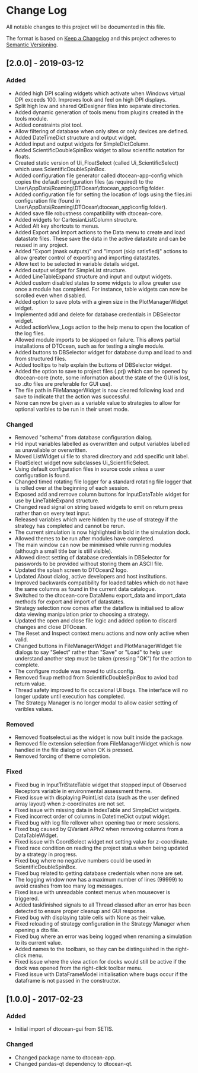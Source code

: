 # Change Log

All notable changes to this project will be documented in this file.

The format is based on [Keep a Changelog](http://keepachangelog.com/)
and this project adheres to [Semantic Versioning](http://semver.org/).

## [2.0.0] - 2019-03-12

### Added

- Added high DPI scaling widgets which activate when Windows virtual DPI exceeds
  100. Improves look and feel on high DPI displays.
- Split high low and shared QtDesigner files into separate directories.
- Added dynamic generation of tools menu from plugins created in the tools
  module.
- Added constraints plot tool.
- Allow filtering of database when only sites or only devices are defined.
- Added DateTimeDict structure and output widget.
- Added input and output widgets for SimpleDictColumn.
- Added ScientificDoubleSpinBox widget to allow scientific notation for floats.
- Created static version of Ui_FloatSelect (called Ui_ScientificSelect) which
  uses ScientificDoubleSpinBox.
- Added configuration file generator called dtocean-app-config which copies
  the default configuration files (as required) to the
  User\AppData\Roaming\DTOcean\dtocean_app\config folder.
- Added configuration file for setting the location of logs using the files.ini
  configuration file (found in User\AppData\Roaming\DTOcean\dtocean_app\config
  folder).
- Added save file robustness compatibility with dtocean-core.
- Added widgets for CartesianListColumn structure.
- Added Alt key shortcuts to menus.
- Added Export and Import actions to the Data menu to create and load datastate
  files. These save the data in the active datastate and can be reused in any
  project.
- Added "Export (mask outputs)" and "Import (skip satisfied)" actions to allow
  greater control of exporting and importing datastates.
- Allow text to be selected in variable details widget.
- Added output widget for SimpleList structure.
- Added LineTableExpand structure and input and output widgets.
- Added custom disabled states to some widgets to allow greater use once a 
  module has completed. For instance, table widgets can now be scrolled even 
  when disabled.
- Added option to save plots with a given size in the PlotManagerWidget widget.
- Implemented add and delete for database credentials in DBSelector widget.
- Added actionView_Logs action to the help menu to open the location of the log
  files.
- Allowed module imports to be skipped on failure. This allows partial
  installations of DTOcean, such as for testing a single module.
- Added buttons to DBSelector widget for database dump and load to and from
  structured files.
- Added tooltips to help explain the buttons of DBSelector widget.
- Added the option to save to project files (.prj) which can be opened by
  dtocean-core (note, some information about the state of the GUI is lost, so
  .dto files are preferable for GUI use).
- The file path in FileManagerWidget is now cleared following load and save
  to indicate that the action was successful. 
- None can now be given as a variable value to strategies to allow for optional
  varibles to be run in their unset mode.

### Changed

- Removed "schema" from database configuration dialog.
- Hid input variables labelled as overwritten and output variables labelled
  as unavailable or overwritten.
- Moved ListWidget ui file to shared directory and add specific unit label.
- FloatSelect widget now subclasses Ui_ScientificSelect.
- Using default configuration files in source code unless a user configuration
  is found.
- Changed timed rotating file logger for a standard rotating file logger that
  is rolled over at the beginning of each session.
- Exposed add and remove column buttons for InputDataTable widget for use by
  LineTableExpand structure.
- Changed read signal on string based widgets to emit on return press rather
  than on every text input.
- Released variables which were hidden by the use of strategy if the strategy
  has completed and cannot be rerun.
- The current simulation is now highlighted in bold in the simulation dock.
- Allowed themes to be run after modules have completed.
- The main window can now be minimised while running modules (although a small
  title bar is still visible).
- Allowed direct setting of database credentials in DBSelector for passwords to 
  be provided without storing them an ASCII file.
- Updated the splash screen to DTOcean2 logo.
- Updated About dialog, active developers and host institutions.
- Improved backwards compatibility for loaded tables which do not have the same 
  columns as found in the current data catalogue.
- Switched to the dtocean-core DataMenu export_data and import_data methods
  for export and import of datastates.
- Strategy selection now comes after the dataflow is initialised to allow
  data viewing manipulation prior to choosing a strategy.
- Updated the open and close file logic and added option to discard changes and
  close DTOcean.
- The Reset and Inspect context menu actions and now only active when valid.
- Changed buttons in FileManagerWidget and PlotManagerWidget file dialogs to
  say "Select" rather than "Save" or "Load" to help user understand another step
  must be taken (pressing "OK") for the action to complete.
- The configure module was moved to utils.config.
- Removed fixup method from ScientificDoubleSpinBox to aviod bad return value.
- Thread safety improved to fix occasional UI bugs. The interface will no longer
  update until execution has completed.
- The Strategy Manager is no longer modal to allow easier setting of varibles
  values.

### Removed

- Removed floatselect.ui as the widget is now built inside the package.
- Removed file extension selection from FileManagerWidget which is now handled
  in the file dialog or when OK is pressed.
- Removed forcing of theme completion.

### Fixed

- Fixed bug in InputTriStateTable widget that stopped input of Observed 
  Receptors variable in environmental assessment theme.
- Fixed issue with displaying PointList data (such as the user defined array
  layout) when z-coordinates are not set.
- Fixed issue with missing data in IndexTable and SimpleDict widgets.
- Fixed incorrect order of columns in DatetimeDict output widget.
- Fixed bug with log file rollover when opening two or more sessions.
- Fixed bug caused by QVariant APIv2 when removing columns from a
  DataTableWidget.
- Fixed issue with CoordSelect widget not setting value for z-coordinate.
- Fixed race condition on reading the project status when being updated by
  a strategy in progress.
- Fixed bug where no negative numbers could be used in ScientificDoubleSpinBox.
- Fixed bug related to getting database credentials when none are set.
- The logging window now has a maximum number of lines (99999) to avoid crashes
  from too many log messages.
- Fixed issue with unreadable context menus when mouseover is triggered.
- Added taskfinished signals to all Thread classed after an error has been
  detected to ensure proper cleanup and GUI response.
- Fixed bug with displaying table cells with None as their value.
- Fixed reloading of strategy configuration in the Strategy Manager when
  opening a dto file.
- Fixed bug where an error was being logged when renaming a simulation to its
  current value.
- Added names to the toolbars, so they can be distinguished in the right-click
  menu.
- Fixed issue where the view action for docks would still be active if the dock
  was opened from the right-click toolbar menu.
- Fixed issue with DataFrameModel initialisation where bugs occur if the
  dataframe is not passed in the constructor.

## [1.0.0] - 2017-02-23

### Added

- Initial import of dtocean-gui from SETIS.

### Changed

- Changed package name to dtocean-app.
- Changed pandas-qt dependency to dtocean-qt.

